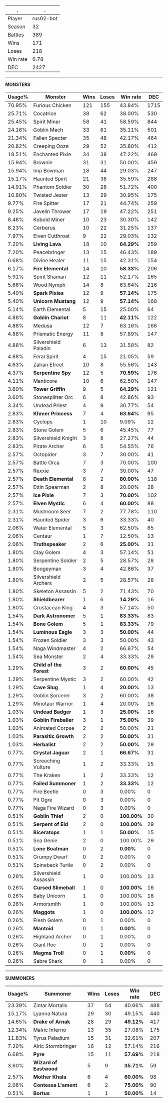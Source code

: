 .|.
|-|-
Player|rus02-bot
Season|32
Battles|389
Wins|171
Loses|218
Win rate|0.78
DEC|2427

---
**MONSTERS**

Usage%|Monster|Wins|Loses|Win rate|DEC|
-|-|-|-|-|-|
70.95%|Furious Chicken|121|155|43.84%|1715|
25.71%|Cocatrice|38|62|38.00%|530|
25.45%|Spirit Miner|58|41|58.59%|844|
24.16%|Goblin Mech|33|61|35.11%|501|
21.34%|Fallen Specter|35|48|42.17%|464|
20.82%|Creeping Ooze|29|52|35.80%|412|
18.51%|Enchanted Pixie|34|38|47.22%|469|
15.94%|Brownie|31|31|50.00%|459|
15.94%|Imp Bowman|18|44|29.03%|247|
15.17%|Haunted Spirit|21|38|35.59%|288|
14.91%|Phantom Soldier|30|28|51.72%|400|
10.80%|Twisted Jester|13|29|30.95%|175|
9.77%|Fire Spitter|17|21|44.74%|259|
9.25%|Javelin Thrower|17|19|47.22%|251|
8.48%|Kobold Miner|10|23|30.30%|142|
8.23%|Cerberus|10|22|31.25%|137|
7.97%|Elven Cutthroat|9|22|29.03%|132|
7.20%|**Living Lava**|18|10|**64.29%**|259|
7.20%|Peacebringer|13|15|46.43%|189|
6.68%|Divine Healer|11|15|42.31%|154|
6.17%|**Fire Elemental**|14|10|**58.33%**|206|
5.91%|Spirit Shaman|12|11|52.17%|165|
5.66%|Wood Nymph|14|8|63.64%|216|
5.40%|**Spark Pixies**|12|9|**57.14%**|175|
5.40%|**Unicorn Mustang**|12|9|**57.14%**|168|
5.14%|Earth Elemental|5|15|25.00%|64|
4.88%|**Goblin Chariot**|8|11|**42.11%**|122|
4.88%|Medusa|12|7|63.16%|166|
4.88%|Prismatic Energy|11|8|57.89%|147|
4.88%|Silvershield Paladin|6|13|31.58%|82|
4.88%|Feral Spirit|4|15|21.05%|59|
4.63%|Zalran Efreet|10|8|55.56%|143|
4.37%|**Serpentine Spy**|12|5|**70.59%**|176|
4.11%|Manticore|10|6|62.50%|147|
3.60%|**Tower Griffin**|9|5|**64.29%**|121|
3.60%|Stonesplitter Orc|6|8|42.86%|93|
3.34%|Undead Priest|4|9|30.77%|54|
2.83%|**Khmer Princess**|7|4|**63.64%**|95|
2.83%|Cyclops|1|10|9.09%|12|
2.83%|Stone Golem|5|6|45.45%|77|
2.83%|Silvershield Knight|3|8|27.27%|44|
2.83%|Pirate Archer|6|5|54.55%|76|
2.57%|Octopider|3|7|30.00%|41|
2.57%|Battle Orca|7|3|70.00%|100|
2.57%|Rexxie|3|7|30.00%|47|
2.57%|**Death Elemental**|8|2|**80.00%**|118|
2.57%|Ettin Spearman|2|8|20.00%|28|
2.57%|**Ice Pixie**|7|3|**70.00%**|102|
2.57%|**Elven Mystic**|6|4|**60.00%**|88|
2.31%|Mushroom Seer|7|2|77.78%|110|
2.31%|Haunted Spider|3|6|33.33%|40|
2.06%|Water Elemental|5|3|62.50%|65|
2.06%|Centaur|1|7|12.50%|13|
2.06%|**Truthspeaker**|2|6|**25.00%**|31|
1.80%|Clay Golem|4|3|57.14%|51|
1.80%|Serpentine Soldier|2|5|28.57%|28|
1.80%|Boogeyman|3|4|42.86%|37|
1.80%|Silvershield Archers|2|5|28.57%|28|
1.80%|Skeleton Assassin|5|2|71.43%|70|
1.80%|**Shieldbearer**|1|6|**14.29%**|16|
1.80%|Crustacean King|4|3|57.14%|50|
1.54%|**Dark Astronomer**|5|1|**83.33%**|83|
1.54%|**Bone Golem**|5|1|**83.33%**|79|
1.54%|**Luminous Eagle**|3|3|**50.00%**|44|
1.54%|Frozen Soldier|3|3|50.00%|43|
1.54%|Naga Windmaster|4|2|66.67%|54|
1.54%|Sea Monster|2|4|33.33%|29|
1.29%|**Child of the Forest**|3|2|**60.00%**|45|
1.29%|Serpentine Mystic|3|2|60.00%|42|
1.29%|**Cave Slug**|1|4|**20.00%**|13|
1.29%|Goblin Sorcerer|3|2|60.00%|38|
1.29%|Minotaur Warrior|1|4|20.00%|16|
1.03%|**Undead Badger**|1|3|**25.00%**|16|
1.03%|**Goblin Fireballer**|3|1|**75.00%**|39|
1.03%|Animated Corpse|2|2|50.00%|21|
1.03%|**Parasitic Growth**|2|2|**50.00%**|31|
1.03%|**Herbalist**|2|2|**50.00%**|29|
0.77%|**Crystal Jaguar**|2|1|**66.67%**|31|
0.77%|Screeching Vulture|1|2|33.33%|15|
0.77%|The Kraken|1|2|33.33%|12|
0.77%|**Failed Summoner**|1|2|**33.33%**|12|
0.77%|Fire Beetle|0|3|0.00%|0|
0.77%|Pit Ogre|0|3|0.00%|0|
0.77%|Naga Fire Wizard|0|3|0.00%|0|
0.51%|**Goblin Thief**|2|0|**100.00%**|30|
0.51%|**Serpent of Eld**|2|0|**100.00%**|29|
0.51%|**Biceratops**|1|1|**50.00%**|15|
0.51%|Sea Genie|2|0|100.00%|29|
0.51%|**Lone Boatman**|0|2|**0.00%**|0|
0.51%|Grumpy Dwarf|0|2|0.00%|0|
0.51%|Spineback Turtle|0|2|0.00%|0|
0.26%|Silvershield Assassin|1|0|100.00%|13|
0.26%|**Cursed Slimeball**|1|0|**100.00%**|16|
0.26%|Baby Unicorn|1|0|100.00%|18|
0.26%|Armorsmith|1|0|100.00%|13|
0.26%|**Maggots**|1|0|**100.00%**|12|
0.26%|Flesh Golem|0|1|0.00%|0|
0.26%|**Mantoid**|0|1|**0.00%**|0|
0.26%|Highland Archer|0|1|0.00%|0|
0.26%|Giant Roc|0|1|0.00%|0|
0.26%|**Magma Troll**|0|1|**0.00%**|0|
0.26%|Sabre Shark|0|1|0.00%|0|

---
**SUMMONERS**

Usage%|Summoner|Wins|Loses|Win rate|DEC|
-|-|-|-|-|-|
23.39%|Zintar Mortalis|37|54|40.66%|488|
15.17%|Lyanna Natura|29|30|49.15%|440|
14.65%|**Drake of Arnak**|28|29|**49.12%**|417|
12.34%|Malric Inferno|13|35|27.08%|175|
11.83%|Tyrus Paladium|15|31|32.61%|207|
7.20%|Alric Stormbringer|16|12|57.14%|216|
6.68%|**Pyre**|15|11|**57.69%**|218|
3.60%|**Wizard of Eastwood**|5|9|**35.71%**|59|
2.57%|**Mother Khala**|6|4|**60.00%**|98|
2.06%|**Contessa L'ament**|6|2|**75.00%**|90|
0.51%|**Bortus**|1|1|**50.00%**|14|
